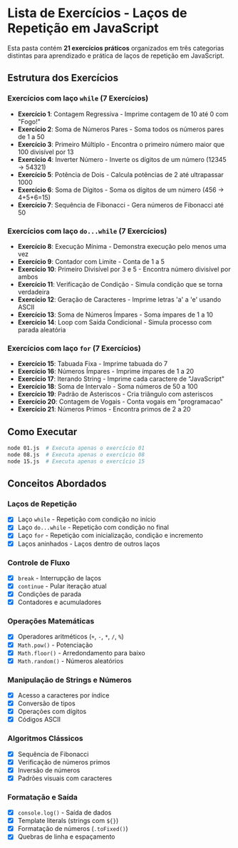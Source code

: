 # Lista de Exercícios - Laços de Repetição em JavaScript

Esta pasta contém **21 exercícios práticos** organizados em três categorias distintas para aprendizado e prática de laços de repetição em JavaScript.

## Estrutura dos Exercícios

### **Exercícios com laço `while`** (7 Exercícios)

-   **Exercício 1**: Contagem Regressiva - Imprime contagem de 10 até 0 com "Fogo!"
-   **Exercício 2**: Soma de Números Pares - Soma todos os números pares de 1 a 50
-   **Exercício 3**: Primeiro Múltiplo - Encontra o primeiro número maior que 100 divisível por 13
-   **Exercício 4**: Inverter Número - Inverte os dígitos de um número (12345 → 54321)
-   **Exercício 5**: Potência de Dois - Calcula potências de 2 até ultrapassar 1000
-   **Exercício 6**: Soma de Dígitos - Soma os dígitos de um número (456 → 4+5+6=15)
-   **Exercício 7**: Sequência de Fibonacci - Gera números de Fibonacci até 50

### **Exercícios com laço `do...while`** (7 Exercícios)

-   **Exercício 8**: Execução Mínima - Demonstra execução pelo menos uma vez
-   **Exercício 9**: Contador com Limite - Conta de 1 a 5
-   **Exercício 10**: Primeiro Divisível por 3 e 5 - Encontra número divisível por ambos
-   **Exercício 11**: Verificação de Condição - Simula condição que se torna verdadeira
-   **Exercício 12**: Geração de Caracteres - Imprime letras 'a' a 'e' usando ASCII
-   **Exercício 13**: Soma de Números Ímpares - Soma ímpares de 1 a 10
-   **Exercício 14**: Loop com Saída Condicional - Simula processo com parada aleatória

### **Exercícios com laço `for`** (7 Exercícios)

-   **Exercício 15**: Tabuada Fixa - Imprime tabuada do 7
-   **Exercício 16**: Números Ímpares - Imprime ímpares de 1 a 20
-   **Exercício 17**: Iterando String - Imprime cada caractere de "JavaScript"
-   **Exercício 18**: Soma de Intervalo - Soma números de 50 a 100
-   **Exercício 19**: Padrão de Asteriscos - Cria triângulo com asteriscos
-   **Exercício 20**: Contagem de Vogais - Conta vogais em "programacao"
-   **Exercício 21**: Números Primos - Encontra primos de 2 a 20

## Como Executar

```bash
node 01.js  # Executa apenas o exercício 01
node 08.js  # Executa apenas o exercício 08
node 15.js  # Executa apenas o exercício 15
```

## Conceitos Abordados

### Laços de Repetição

-   [x] Laço `while` - Repetição com condição no início
-   [x] Laço `do...while` - Repetição com condição no final
-   [x] Laço `for` - Repetição com inicialização, condição e incremento
-   [x] Laços aninhados - Laços dentro de outros laços

### Controle de Fluxo

-   [x] `break` - Interrupção de laços
-   [x] `continue` - Pular iteração atual
-   [x] Condições de parada
-   [x] Contadores e acumuladores

### Operações Matemáticas

-   [x] Operadores aritméticos (`+`, `-`, `*`, `/`, `%`)
-   [x] `Math.pow()` - Potenciação
-   [x] `Math.floor()` - Arredondamento para baixo
-   [x] `Math.random()` - Números aleatórios

### Manipulação de Strings e Números

-   [x] Acesso a caracteres por índice
-   [x] Conversão de tipos
-   [x] Operações com dígitos
-   [x] Códigos ASCII

### Algoritmos Clássicos

-   [x] Sequência de Fibonacci
-   [x] Verificação de números primos
-   [x] Inversão de números
-   [x] Padrões visuais com caracteres

### Formatação e Saída

-   [x] `console.log()` - Saída de dados
-   [x] Template literals (strings com `${}`)
-   [x] Formatação de números (`.toFixed()`)
-   [x] Quebras de linha e espaçamento
